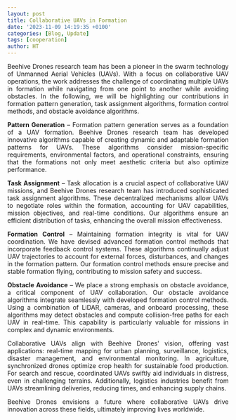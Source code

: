 ```yaml
---
layout: post
title: Collaborative UAVs in Formation
date: '2023-11-09 14:19:35 +0100'
categories: [Blog, Update]
tags: [cooperation]
author: HT
---
```

<p style="text-align: justify;">
Beehive Drones research team has been a pioneer in the swarm technology of Unmanned Aerial Vehicles (UAVs). With a focus on collaborative UAV operations, the work addresses the challenge of coordinating multiple UAVs in formation while navigating from one point to another while avoiding obstacles. In the following, we will be highlighting our contributions in formation pattern generation, task assignment algorithms, formation control methods, and obstacle avoidance algorithms.</p>

<p style="text-align: justify;">
<b>Pattern Generation</b> – Formation pattern generation serves as a foundation of a UAV formation. Beehive Drones research team has developed innovative algorithms capable of creating dynamic and adaptable formation patterns for UAVs. These algorithms consider mission-specific requirements, environmental factors, and operational constraints, ensuring that the formations not only meet aesthetic criteria but also optimize performance.
</p>

<p style="text-align: justify;">
<b>Task Assignment</b> – Task allocation is a crucial aspect of collaborative UAV missions, and Beehive Drones research team has introduced sophisticated task assignment algorithms. These decentralized mechanisms allow UAVs to negotiate roles within the formation, accounting for UAV capabilities, mission objectives, and real-time conditions. Our algorithms ensure an efficient distribution of tasks, enhancing the overall mission effectiveness.
</p>

<p style="text-align: justify;">
<b>Formation Control</b> – Maintaining formation integrity is vital for UAV coordination. We have devised advanced formation control methods that incorporate feedback control systems. These algorithms continually adjust UAV trajectories to account for external forces, disturbances, and changes in the formation pattern. Our formation control methods ensure precise and stable formation flying, contributing to mission safety and success.
</p>

<p style="text-align: justify;">
<b>Obstacle Avoidance</b> – We place a strong emphasis on obstacle avoidance, a critical component of UAV collaboration. Our obstacle avoidance algorithms integrate seamlessly with developed formation control methods. Using a combination of LiDAR, cameras, and onboard processing, these algorithms may detect obstacles and compute collision-free paths for each UAV in real-time. This capability is particularly valuable for missions in complex and dynamic environments.
</p>

<p style="text-align: justify;">
Collaborative UAVs align with Beehive Drones' vision, offering vast applications: real-time mapping for urban planning, surveillance, logistics, disaster management, and environmental monitoring. In agriculture, synchronized drones optimize crop health for sustainable food production. For search and rescue, coordinated UAVs swiftly aid individuals in distress, even in challenging terrains. Additionally, logistics industries benefit from UAVs streamlining deliveries, reducing times, and enhancing supply chains.
</p>

<p style="text-align: justify;">
Beehive Drones envisions a future where collaborative UAVs drive innovation across these fields, ultimately improving lives worldwide.
</p>
